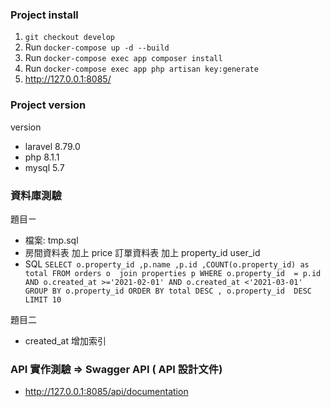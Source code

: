 

### Project install
1. `git checkout develop`
2. Run `docker-compose up -d --build`
3. Run `docker-compose exec app composer install`
4. Run `docker-compose exec app php artisan key:generate`
5. http://127.0.0.1:8085/

### Project version 
version 
- laravel 8.79.0
- php 8.1.1
- mysql 5.7
 


### 資料庫測驗
題目ㄧ
- 檔案: tmp.sql
- 房間資料表 加上 price  訂單資料表 加上 property_id user_id 
- SQL 
`` SELECT o.property_id ,p.name ,p.id ,COUNT(o.property_id) as total FROM orders o  join properties p WHERE o.property_id  = p.id 
  AND o.created_at >='2021-02-01' AND o.created_at <'2021-03-01' 
  GROUP BY o.property_id ORDER BY total DESC , o.property_id  DESC LIMIT 10 ``

 題目二
- created_at 增加索引
 

###  API 實作測驗 => Swagger API ( API 設計文件)
- http://127.0.0.1:8085/api/documentation
